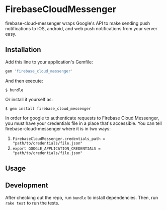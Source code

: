 # FirebaseCloudMessenger

firebase-cloud-messenger wraps Google's API to make sending push notifications to iOS, android, and
web push notifications from your server easy.

## Installation

Add this line to your application's Gemfile:

```ruby
gem 'firebase_cloud_messenger'
```

And then execute:

    $ bundle

Or install it yourself as:

    $ gem install firebase_cloud_messenger

In order for google to authenticate requests to Firebase Cloud Messenger, you must have your
credentials file in a place that's accessible. You can tell firebase-cloud-messenger where it is in
two ways:

1. `FirebaseCloudMessenger.credentials_path = "path/to/credentials/file.json"`
2. `export GOOGLE_APPLICATION_CREDENTIALS = "path/to/credentials/file.json"`

## Usage

## Development

After checking out the repo, run `bundle` to install dependencies. Then, run `rake test` to run the tests.
